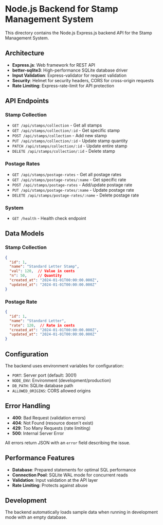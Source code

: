 # Node.js Backend for Stamp Management System

This directory contains the Node.js Express.js backend API for the Stamp Management System.

## Architecture

- **Express.js**: Web framework for REST API
- **better-sqlite3**: High-performance SQLite database driver
- **Input Validation**: Express-validator for request validation
- **Security**: Helmet for security headers, CORS for cross-origin requests
- **Rate Limiting**: Express-rate-limit for API protection

## API Endpoints

### Stamp Collection

- `GET /api/stamps/collection` - Get all stamps
- `GET /api/stamps/collection/:id` - Get specific stamp
- `POST /api/stamps/collection` - Add new stamp
- `PUT /api/stamps/collection/:id` - Update stamp quantity
- `PATCH /api/stamps/collection/:id` - Update entire stamp
- `DELETE /api/stamps/collection/:id` - Delete stamp

### Postage Rates

- `GET /api/stamps/postage-rates` - Get all postage rates
- `GET /api/stamps/postage-rates/:name` - Get specific rate
- `POST /api/stamps/postage-rates` - Add/update postage rate
- `PUT /api/stamps/postage-rates/:name` - Update postage rate
- `DELETE /api/stamps/postage-rates/:name` - Delete postage rate

### System

- `GET /health` - Health check endpoint

## Data Models

### Stamp Collection
```json
{
  "id": 1,
  "name": "Standard Letter Stamp",
  "val": 120,  // Value in cents
  "n": 50,     // Quantity
  "created_at": "2024-01-01T00:00:00.000Z",
  "updated_at": "2024-01-01T00:00:00.000Z"
}
```

### Postage Rate
```json
{
  "id": 1,
  "name": "Standard Letter",
  "rate": 120,  // Rate in cents
  "created_at": "2024-01-01T00:00:00.000Z",
  "updated_at": "2024-01-01T00:00:00.000Z"
}
```

## Configuration

The backend uses environment variables for configuration:

- `PORT`: Server port (default: 3001)
- `NODE_ENV`: Environment (development/production)
- `DB_PATH`: SQLite database path
- `ALLOWED_ORIGINS`: CORS allowed origins

## Error Handling

- **400**: Bad Request (validation errors)
- **404**: Not Found (resource doesn't exist)
- **429**: Too Many Requests (rate limiting)
- **500**: Internal Server Error

All errors return JSON with an `error` field describing the issue.

## Performance Features

- **Database**: Prepared statements for optimal SQL performance
- **Connection Pool**: SQLite WAL mode for concurrent reads
- **Validation**: Input validation at the API layer
- **Rate Limiting**: Protects against abuse

## Development

The backend automatically loads sample data when running in development mode with an empty database.
